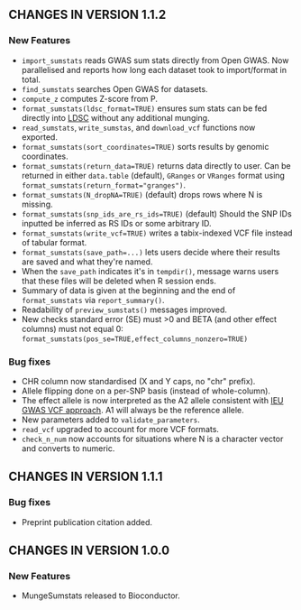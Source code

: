 ## CHANGES IN VERSION 1.1.2

### New Features

*   `import_sumstats` reads GWAS sum stats directly from Open GWAS. Now parallelised and reports how long each dataset took to import/format in total. 
*   `find_sumstats` searches Open GWAS for datasets. 
*   `compute_z` computes Z-score from P. 
*   `format_sumstats(ldsc_format=TRUE)` ensures sum stats can be fed directly into [LDSC](https://github.com/bulik/ldsc) without any additional munging. 
*   `read_sumstats`, `write_sumstas`, and `download_vcf` functions now exported.  
*   `format_sumstats(sort_coordinates=TRUE)` sorts results by genomic coordinates. 
*   `format_sumstats(return_data=TRUE)` returns data directly to user. Can be returned in either `data.table` (default), `GRanges` or `VRanges` format using `format_sumstats(return_format="granges")`.  
*   `format_sumstats(N_dropNA=TRUE)` (default) drops rows where N is missing. 
*   `format_sumstats(snp_ids_are_rs_ids=TRUE)` (default) Should the SNP IDs inputted be inferred as RS IDs or some arbitrary ID.
*   `format_sumstats(write_vcf=TRUE)` writes a tabix-indexed VCF file instead of tabular format. 
*   `format_sumstats(save_path=...)` lets users decide where their results are saved and what they're named. 
*   When the `save_path` indicates it's in `tempdir()`, message warns users that these files will be deleted when R session ends.  
*   Summary of data is given at the beginning and the end of `format_sumstats` via `report_summary()`.  
*   Readability of `preview_sumstats()` messages improved.  
*   New checks standard error (SE) must >0 and BETA (and other effect columns) 
must not equal 0: `format_sumstats(pos_se=TRUE,effect_columns_nonzero=TRUE)`


### Bug fixes 

*   CHR column now standardised (X and Y caps, no "chr" prefix).
*   Allele flipping done on a per-SNP basis (instead of whole-column). 
*   The effect allele is now interpreted as the A2 allele consistent with [IEU GWAS VCF approach](https://www.ncbi.nlm.nih.gov/pmc/articles/PMC7805039/). A1 will always be the reference allele.
*   New parameters added to `validate_parameters`.
*   `read_vcf` upgraded to account for more VCF formats. 
*   `check_n_num` now accounts for situations where N is a character vector and converts to numeric.  


## CHANGES IN VERSION 1.1.1

### Bug fixes

*   Preprint publication citation added.


## CHANGES IN VERSION 1.0.0

### New Features

*   MungeSumstats released to Bioconductor.

